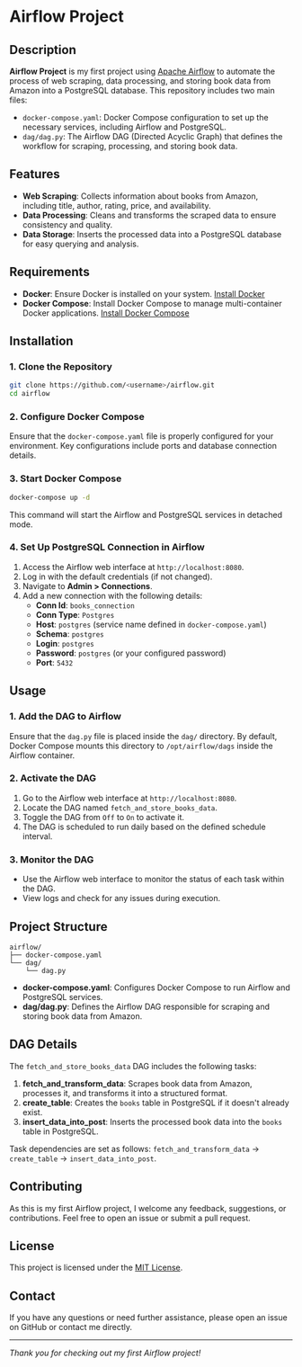 # Airflow Project

## Description

**Airflow Project** is my first project using [Apache Airflow](https://airflow.apache.org/) to automate the process of web scraping, data processing, and storing book data from Amazon into a PostgreSQL database. This repository includes two main files:

- `docker-compose.yaml`: Docker Compose configuration to set up the necessary services, including Airflow and PostgreSQL.
- `dag/dag.py`: The Airflow DAG (Directed Acyclic Graph) that defines the workflow for scraping, processing, and storing book data.

## Features

- **Web Scraping**: Collects information about books from Amazon, including title, author, rating, price, and availability.
- **Data Processing**: Cleans and transforms the scraped data to ensure consistency and quality.
- **Data Storage**: Inserts the processed data into a PostgreSQL database for easy querying and analysis.

## Requirements

- **Docker**: Ensure Docker is installed on your system. [Install Docker](https://docs.docker.com/get-docker/)
- **Docker Compose**: Install Docker Compose to manage multi-container Docker applications. [Install Docker Compose](https://docs.docker.com/compose/install/)

## Installation

### 1. Clone the Repository

```bash
git clone https://github.com/<username>/airflow.git
cd airflow
```

### 2. Configure Docker Compose

Ensure that the `docker-compose.yaml` file is properly configured for your environment. Key configurations include ports and database connection details.

### 3. Start Docker Compose

```bash
docker-compose up -d
```

This command will start the Airflow and PostgreSQL services in detached mode.

### 4. Set Up PostgreSQL Connection in Airflow

1. Access the Airflow web interface at `http://localhost:8080`.
2. Log in with the default credentials (if not changed).
3. Navigate to **Admin > Connections**.
4. Add a new connection with the following details:
   - **Conn Id**: `books_connection`
   - **Conn Type**: `Postgres`
   - **Host**: `postgres` (service name defined in `docker-compose.yaml`)
   - **Schema**: `postgres`
   - **Login**: `postgres`
   - **Password**: `postgres` (or your configured password)
   - **Port**: `5432`

## Usage

### 1. Add the DAG to Airflow

Ensure that the `dag.py` file is placed inside the `dag/` directory. By default, Docker Compose mounts this directory to `/opt/airflow/dags` inside the Airflow container.

### 2. Activate the DAG

1. Go to the Airflow web interface at `http://localhost:8080`.
2. Locate the DAG named `fetch_and_store_books_data`.
3. Toggle the DAG from `Off` to `On` to activate it.
4. The DAG is scheduled to run daily based on the defined schedule interval.

### 3. Monitor the DAG

- Use the Airflow web interface to monitor the status of each task within the DAG.
- View logs and check for any issues during execution.

## Project Structure

```
airflow/
├── docker-compose.yaml
└── dag/
    └── dag.py
```

- **docker-compose.yaml**: Configures Docker Compose to run Airflow and PostgreSQL services.
- **dag/dag.py**: Defines the Airflow DAG responsible for scraping and storing book data from Amazon.

## DAG Details

The `fetch_and_store_books_data` DAG includes the following tasks:

1. **fetch_and_transform_data**: Scrapes book data from Amazon, processes it, and transforms it into a structured format.
2. **create_table**: Creates the `books` table in PostgreSQL if it doesn't already exist.
3. **insert_data_into_post**: Inserts the processed book data into the `books` table in PostgreSQL.

Task dependencies are set as follows: `fetch_and_transform_data` → `create_table` → `insert_data_into_post`.

## Contributing

As this is my first Airflow project, I welcome any feedback, suggestions, or contributions. Feel free to open an issue or submit a pull request.

## License

This project is licensed under the [MIT License](LICENSE).

## Contact

If you have any questions or need further assistance, please open an issue on GitHub or contact me directly.

---

*Thank you for checking out my first Airflow project!*
